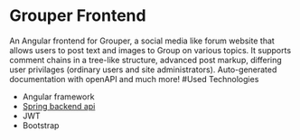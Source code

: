 # Grouper Frontend
An Angular frontend for Grouper, a social media like forum website
that allows users to post text and images to Group on various topics.
It supports comment chains in a tree-like structure, advanced post markup, differing user privilages
(ordinary users and site administrators). Auto-generated documentation with openAPI and much more!
#Used Technologies
* Angular framework
* [Spring backend api](https://github.com/Goshenkata/grouper-api)
* JWT
* Bootstrap
